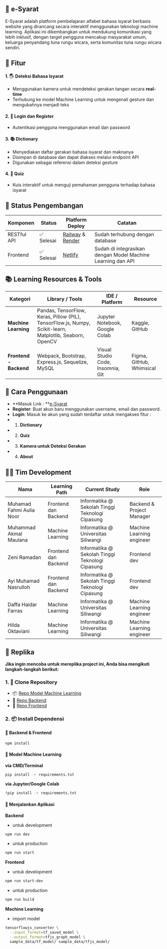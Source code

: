 ## 📘 e-Syarat
E-Syarat adalah platform pembelajaran alfabet bahasa isyarat berbasis website yang dirancang secara interaktif menggunakan teknologi machine learning. Aplikasi ini dikembangkan untuk mendukung komunikasi yang lebih inklusif, dengan target pengguna mencakup masyarakat umum, keluarga penyandang tuna rungu wicara, serta komunitas tuna rungu wicara sendiri.

## 📌 Fitur

#### 1. 🖐️ Deteksi Bahasa Isyarat
- Menggunakan kamera untuk mendeteksi gerakan tangan secara **real-time**
- Terhubung ke model Machine Learning untuk mengenali gesture dan mengubahnya menjadi teks

#### 2. 🔐 Login dan Register
- Autentikasi pengguna menggunakan email dan password

#### 3. 📚 Dictionary
- Menyediakan daftar gerakan bahasa isyarat dan maknanya
- Disimpan di database dan dapat diakses melalui endpoint API
- Digunakan sebagai referensi dalam deteksi gesture

#### 4. 🧠 Quiz
- Kuis interaktif untuk menguji pemahaman pengguna terhadap bahasa isyarat

## 🚧 Status Pengembangan

| Komponen     | Status       | Platform Deploy         | Catatan                                               |
|--------------|--------------|--------------------------|--------------------------------------------------------|
| RESTful API  | ✅ Selesai    | [Railway](https://railway.app) & [Render](https://render.com) | Sudah terhubung dengan database           |
| Frontend | ✅ Selesai    | [Netlify](https://netlify.com)            | Sudah di integrasikan dengan Model Machine Learning dan API |


## 📚 Learning Resources & Tools

| Kategori           | Library / Tools                                             | IDE / Platform                     | Resource            |
|--------------------|-------------------------------------------------------------|------------------------------------|----------------------|
| **Machine Learning** | Pandas, TensorFlow, Keras, Pillow (PIL), TensorFlow.js, Numpy, Scikit-learn, Matplotlib, Seaborn, OpenCV | Jupyter Notebook, Google Colab     | Kaggle, GitHub       |
| **Frontend - Backend** | Webpack, Bootstrap, Express.js, Sequelize, MySQL          | Visual Studio Code, Insomnia, Git  | Figma, GitHub, Whimsical |


##  📖  Cara Penggunaan
- **Masuk Link : **[e-Syarat](https://e-syarat.netlify.app/)
- **Register**: Buat akun baru menggunakan username, email dan password.
- **Login**: Masuk ke akun yang sudah terdaftar untuk mengakses fitur :
- 1. **Dictionary**
- 2. **Quiz**
- 3. **Kamera untuk Deteksi Gerakan**
- 4. **About**

## 👨‍💻 Tim Development
| Nama                  | Learning Path              | Current Study                           | Role                     |
|-----------------------|----------------------------|------------------------------------------|------------------------------------------|
| Muhamad Fahmi Aulia Noor | Frontend dan Backend | Informatika @ Sekolah Tinggi Teknologi Cipasung | Backend & Project Manager|
| Muhammad Akmal Maulana   | Machine Learning | Informatika @ Universitas Siliwangi | Machine Learning engineer | 
| Zeni Ramadan           |  Frontend dan Backend | Informatika @ Sekolah Tinggi Teknologi Cipasung   | Frontend dev |
| Ayi Muhamad Nasrulloh           | Frontend dan Backend | Informatika @ Sekolah Tinggi Teknologi Cipasung | Frontend dev |
| Daffa Haidar Farras  | Machine Learning   | Informatika @ Universitas Siliwangi | Machine Learning engineer |
| Hilda Oktaviani  | Machine Learning   | Informatika @ Universitas Siliwangi | Machine Learning engineer |

## 🔁 Replika
**Jika ingin mencoba untuk mereplika project ini, Anda bisa mengikuti langkah-langkah berikut:**

### 1. 🔽 Clone Repository
- 📦 [Repo Model Machine Learning](https://github.com/e-Syarat/Machine-Learning)
- 🔧 [Repo Backend](https://github.com/e-Syarat/Back-End)
- 🎨 [Repo Frontend](https://github.com/e-Syarat/Front-End)

### 2. 📦 Install Dependensi

#### 🔧 Backend & Frontend
```bash
npm install
```
#### 🤖 Model Machine Learning
**via CMD/Terminal**
```bash
pip install -r requirements.txt
```
**via Jupyter/Google Colab**
```bash
!pip install -r requirements.txt
```
#### 🚀 Menjalankan Aplikasi
**Backend**
- untuk development
```bash
npm run dev
```
- untuk production
```bash
npm run start
```
**Frontend**
- untuk development
```bash
npm run start-dev
```
- untuk production
```bash
npm run build
```
**Machine Learning**
- import model
```bash
tensorflowjs_converter \
  --input_format=tf_saved_model \
  --output_format=tfjs_graph_model \
  sample_data/tf_model/ sample_data/tfjs_model/
```



